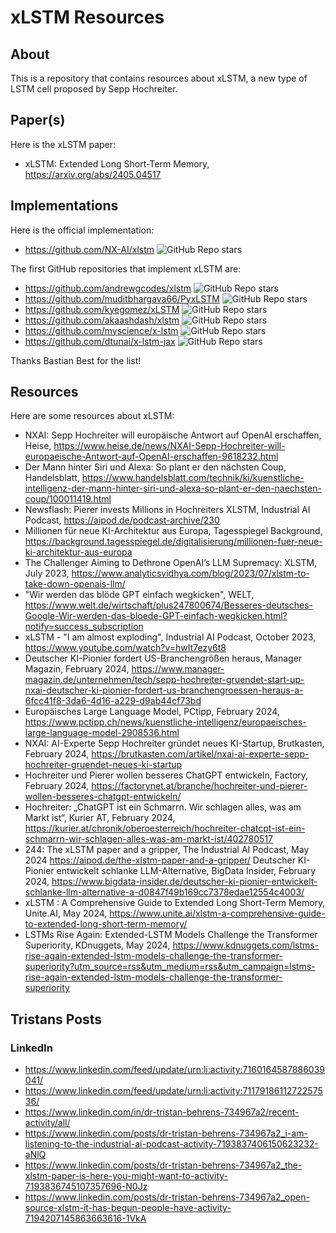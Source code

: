 # xLSTM Resources

## About

This is a repository that contains resources about xLSTM, a new type of LSTM cell proposed by Sepp Hochreiter.

## Paper(s)

Here is the xLSTM paper:

- xLSTM: Extended Long Short-Term Memory, https://arxiv.org/abs/2405.04517

## Implementations

Here is the official implementation:

- https://github.com/NX-AI/xlstm ![GitHub Repo stars](https://img.shields.io/github/stars/NX-AI/xlstm?style=social)

The first GitHub repositories that implement xLSTM are:

- https://github.com/andrewgcodes/xlstm ![GitHub Repo stars](https://img.shields.io/github/stars/andrewgcodes/xlstm?style=social)
- https://github.com/muditbhargava66/PyxLSTM ![GitHub Repo stars](https://img.shields.io/github/stars/muditbhargava66/PyxLSTM?style=social)
- https://github.com/kyegomez/xLSTM ![GitHub Repo stars](https://img.shields.io/github/stars/kyegomez/xLSTM?style=social)
- https://github.com/akaashdash/xlstm ![GitHub Repo stars](https://img.shields.io/github/stars/akaashdash/xlstm?style=social)
- https://github.com/myscience/x-lstm ![GitHub Repo stars](https://img.shields.io/github/stars/myscience/x-lstm?style=social)
- https://github.com/dtunai/x-lstm-jax ![GitHub Repo stars](https://img.shields.io/github/stars/dtunai/x-lstm-jax?style=social)

Thanks Bastian Best for the list!

## Resources

Here are some resources about xLSTM:

- NXAI: Sepp Hochreiter will europäische Antwort auf OpenAI erschaffen, Heise, https://www.heise.de/news/NXAI-Sepp-Hochreiter-will-europaeische-Antwort-auf-OpenAI-erschaffen-9618232.html
- Der Mann hinter Siri und Alexa: So plant er den nächsten Coup, Handelsblatt, https://www.handelsblatt.com/technik/ki/kuenstliche-intelligenz-der-mann-hinter-siri-und-alexa-so-plant-er-den-naechsten-coup/100011419.html
- Newsflash: Pierer invests Millions in Hochreiters XLSTM, Industrial AI Podcast, https://aipod.de/podcast-archive/230
- Millionen für neue KI-Architektur aus Europa, Tagesspiegel Background, https://background.tagesspiegel.de/digitalisierung/millionen-fuer-neue-ki-architektur-aus-europa
- The Challenger Aiming to Dethrone OpenAI’s LLM Supremacy: XLSTM, July 2023, https://www.analyticsvidhya.com/blog/2023/07/xlstm-to-take-down-openais-llm/
- "Wir werden das blöde GPT einfach wegkicken", WELT, https://www.welt.de/wirtschaft/plus247800674/Besseres-deutsches-Google-Wir-werden-das-bloede-GPT-einfach-wegkicken.html?notify=success_subscription
- xLSTM - "I am almost exploding", Industrial AI Podcast, October 2023, https://www.youtube.com/watch?v=hwIt7ezy6t8
- Deutscher KI-Pionier fordert US-Branchengrößen heraus, Manager Magazin, February 2024, https://www.manager-magazin.de/unternehmen/tech/sepp-hochreiter-gruendet-start-up-nxai-deutscher-ki-pionier-fordert-us-branchengroessen-heraus-a-6fcc41f8-3da6-4d16-a229-d9ab44cf73bd
- Europäisches Large Language Model, PCtipp, February 2024, https://www.pctipp.ch/news/kuenstliche-intelligenz/europaeisches-large-language-model-2908536.html
- NXAI: AI-Experte Sepp Hochreiter gründet neues KI-Startup, Brutkasten, February 2024, https://brutkasten.com/artikel/nxai-ai-experte-sepp-hochreiter-gruendet-neues-ki-startup
- Hochreiter und Pierer wollen besseres ChatGPT entwickeln, Factory, February 2024, https://factorynet.at/branche/hochreiter-und-pierer-wollen-besseres-chatgpt-entwickeln/
- Hochreiter: „ChatGPT ist ein Schmarrn. Wir schlagen alles, was am Markt ist“, Kurier AT, February 2024, https://kurier.at/chronik/oberoesterreich/hochreiter-chatcpt-ist-ein-schmarrn-wir-schlagen-alles-was-am-markt-ist/402780517
- 244: The xLSTM paper and a gripper, The Industrial AI Podcast, May 2024 https://aipod.de/the-xlstm-paper-and-a-gripper/
Deutscher KI-Pionier entwickelt schlanke LLM-Alternative, BigData Insider, February 2024, https://www.bigdata-insider.de/deutscher-ki-pionier-entwickelt-schlanke-llm-alternative-a-d0847f49b169cc7378edae12554c4003/
- xLSTM : A Comprehensive Guide to Extended Long Short-Term Memory, Unite.AI, May 2024, https://www.unite.ai/xlstm-a-comprehensive-guide-to-extended-long-short-term-memory/
- LSTMs Rise Again: Extended-LSTM Models Challenge the Transformer Superiority, KDnuggets, May 2024, https://www.kdnuggets.com/lstms-rise-again-extended-lstm-models-challenge-the-transformer-superiority?utm_source=rss&utm_medium=rss&utm_campaign=lstms-rise-again-extended-lstm-models-challenge-the-transformer-superiority

## Tristans Posts

### LinkedIn

- https://www.linkedin.com/feed/update/urn:li:activity:7160164587886039041/
- https://www.linkedin.com/feed/update/urn:li:activity:7117918611272257536/
- https://www.linkedin.com/in/dr-tristan-behrens-734967a2/recent-activity/all/
- https://www.linkedin.com/posts/dr-tristan-behrens-734967a2_i-am-listening-to-the-industrial-ai-podcast-activity-7193837406150623232-aNlQ
- https://www.linkedin.com/posts/dr-tristan-behrens-734967a2_the-xlstm-paper-is-here-you-might-want-to-activity-7193836745107357696-N0Jz
- https://www.linkedin.com/posts/dr-tristan-behrens-734967a2_open-source-xlstm-it-has-begun-people-have-activity-7194207145863663616-1VkA
